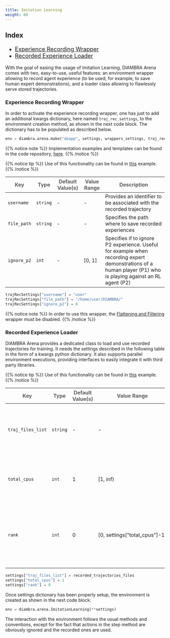 ```yaml
---
title: Imitation Learning
weight: 60
---
```


<div style="font-size:1.125rem;">

### Index

- <a href="./#experience-recording-wrapper">Experience Recording Wrapper</a>
- <a href="./#recorded-experience-loader">Recorded Experience Loader</a>

</div>

With the goal of easing the usage of Imitation Learning, DIAMBRA Arena comes with two, easy-to-use, useful features: an environment wrapper allowing to record agent experience (to be used, for example, to save human expert demonstrations), and a loader class allowing to flawlessly serve stored trajectories.

### Experience Recording Wrapper

In order to activate the experience recording wrapper, one has just to add an additional kwargs dictionary, here named `traj_rec_settings`, to the environment creation method, as shown in the next code block. The dictionary has to be populated as described below.

```python
env = diambra.arena.make("doapp", settings, wrappers_settings, traj_rec_settings)
```

{{% notice note %}}
Implementation examples and templates can be found in the code repository, <a href="https://github.com/diambra/arena/tree/main/diambra/arena/wrappers" target="_blank">here</a>.
{{% /notice %}}

{{% notice tip %}}
Use of this functionality can be found in <a href="../gettingstarted/examples/humanexperiencerecorder/">this</a> example.
{{% /notice %}}

| <strong><span style="color:#5B5B60;">Key</span></strong> | <strong><span style="color:#5B5B60;">Type</span></strong> | <strong><span style="color:#5B5B60;">Default Value(s)</span></strong> | <strong><span style="color:#5B5B60;">Value Range</span></strong> | <strong><span style="color:#5B5B60;">Description</span></strong>                                                                                             |
| -------------------------------------------------------- | --------------------------------------------------------- | --------------------------------------------------------------------- | ---------------------------------------------------------------- | ------------------------------------------------------------------------------------------------------------------------------------------------------------ |
| `username`                                               | `string`                                                  | -                                                                     | -                                                                | Provides an identifier to be associated with the recorded trajectory                                                                                         |
| `file_path`                                              | `string`                                                  | -                                                                     | -                                                                | Specifies the path where to save recorded experiences                                                                                                        |
| `ignore_p2`                                              | `int`                                                     | -                                                                     | [0,&#160;1]                                                      | Specifies if to ignore P2 experience. Useful for example when recording expert demonstrations of a human player (P1) who is playing against an RL agent (P2) |

```python
trajRecSettings["username"] = "user"
trajRecSettings["file_path"] = "/home/user/DIAMBRA/"
trajRecSettings["ignore_p2"] = 0
```

{{% notice note %}}
In order to use this wrapper, the <a href="../wrappers/#flattening-and-filtering">Flattening and Filtering</a> wrapper must be disabled.
{{% /notice %}}

### Recorded Experience Loader

DIAMBRA Arena provides a dedicated class to load and use recorded trajectories for training. It needs the settings described in the following table in the form of a kwargs python dictionary. It also supports parallel environment executions, providing interfaces to easily integrate it with third party libraries.

{{% notice tip %}}
Use of this functionality can be found in <a href="../gettingstarted/examples/imitationlearning/">this</a> example.
{{% /notice %}}

| <strong><span style="color:#5B5B60;">Key</span></strong> | <strong><span style="color:#5B5B60;">Type</span></strong> | <strong><span style="color:#5B5B60;">Default Value(s)</span></strong> | <strong><span style="color:#5B5B60;">Value Range</span></strong> | <strong><span style="color:#5B5B60;">Description</span></strong>                                          |
| -------------------------------------------------------- | --------------------------------------------------------- | --------------------------------------------------------------------- | ---------------------------------------------------------------- | --------------------------------------------------------------------------------------------------------- |
| `traj_files_list`                                        | `string`                                                  | -                                                                     | -                                                                | Contains the list of recorded experience files, specified as absolute paths                               |
| `total_cpus`                                             | `int`                                                     | 1                                                                     | [1, inf)                                                         | Specifies the number of parallel environments one wants to run at the same time                           |
| `rank`                                                   | `int`                                                     | 0                                                                     | [0,&#160;settings["total_cpus"]-1]                               | Assigns a rank number to the environment to identify the instance number when using parallel environments |

```python
settings["traj_files_list"] = recorded_trajectories_files
settings["total_cpus"] = 1
settings["rank"] = 0
```

Once settings dictionary has been properly setup, the environment is created as shown in the next code block:

```python
env = diambra.arena.ImitationLearning(**settings)
```

The interaction with the environment follows the usual methods and conventions, except for the fact that actions in the step method are obviously ignored and the recorded ones are used.
